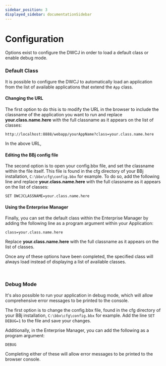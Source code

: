 ```yaml
---
sidebar_position: 3
displayed_sidebar: documentationSidebar
---
```


# Configuration

Options exist to configure the DWCJ in order to load a default class or enable debug mode.

### Default Class

It is possible to configure the DWCJ to automatically load an application from the list of available applications that extend the `App` class. 

#### Changing the URL

The first option to do this is to modify the URL in the browser to include the classname of the application you want to run and replace <b>your.class.name.here</b> with the full classname as it appears on the list of classes:

`http://localhost:8888/webapp/yourAppName?class=your.class.name.here`

In the above URL,  

#### Editing the BBj config file
The second option is to open your config.bbx file, and set the classname within the file itself. This file is found in the cfg directory of your BBj installation, `C:\bbx\cfg\config.bbx` for example. To do so, add the following line and replace <b>your.class.name.here</b> with the full classname as it appears on the list of classes:

`SET DWCJCLASSNAME=your.class.name.here`

#### Using the Enterprise Manager

Finally, you can set the default class within the Enterprise Manager by adding the following line as a program argument within your Application:

`class=your.class.name.here`

Replace <b>your.class.name.here</b> with the full classname as it appears on the list of classes.

Once any of these options have been completed, the specified class will always load instead of displaying a list of available classes.

<br />

### Debug Mode

It's also possible to run your application in debug mode, which will allow comprehensive error messages to be printed to the console. 

The first option is to change the config.bbx file, found in the cfg directory of your BBj installation, `C:\bbx\cfg\config.bbx` for example. Add the line `SET DEBUG=1` to the file and save your changes.

Additionally, in the Enterprise Manager, you can add the following as a program argument:

`DEBUG`

Completing either of these will allow error messages to be printed to the browser console.